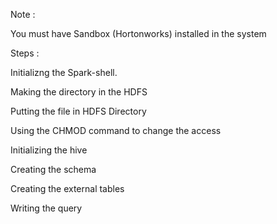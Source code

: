 Note : 

You must have Sandbox (Hortonworks) installed in the system

Steps : 

Initializng the Spark-shell.



Making the directory in the HDFS



Putting the file in HDFS Directory



Using the CHMOD command to change the access



Initializing the hive




Creating the schema



Creating the external tables




Writing the query

